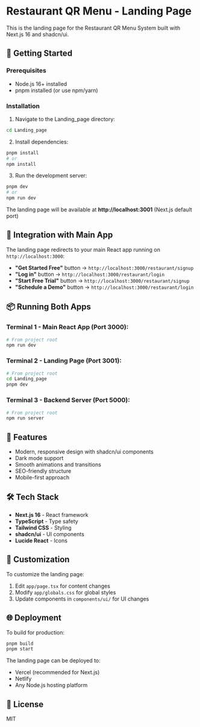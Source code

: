# Restaurant QR Menu - Landing Page

This is the landing page for the Restaurant QR Menu System built with Next.js 16 and shadcn/ui.

## 🚀 Getting Started

### Prerequisites

- Node.js 16+ installed
- pnpm installed (or use npm/yarn)

### Installation

1. Navigate to the Landing_page directory:

```bash
cd Landing_page
```

2. Install dependencies:

```bash
pnpm install
# or
npm install
```

3. Run the development server:

```bash
pnpm dev
# or
npm run dev
```

The landing page will be available at **http://localhost:3001** (Next.js default port)

## 🔗 Integration with Main App

The landing page redirects to your main React app running on `http://localhost:3000`:

- **"Get Started Free"** button → `http://localhost:3000/restaurant/signup`
- **"Log in"** button → `http://localhost:3000/restaurant/login`
- **"Start Free Trial"** button → `http://localhost:3000/restaurant/signup`
- **"Schedule a Demo"** button → `http://localhost:3000/restaurant/login`

## 📦 Running Both Apps

### Terminal 1 - Main React App (Port 3000):

```bash
# From project root
npm run dev
```

### Terminal 2 - Landing Page (Port 3001):

```bash
# From project root
cd Landing_page
pnpm dev
```

### Terminal 3 - Backend Server (Port 5000):

```bash
# From project root
npm run server
```

## 🎨 Features

- Modern, responsive design with shadcn/ui components
- Dark mode support
- Smooth animations and transitions
- SEO-friendly structure
- Mobile-first approach

## 🛠️ Tech Stack

- **Next.js 16** - React framework
- **TypeScript** - Type safety
- **Tailwind CSS** - Styling
- **shadcn/ui** - UI components
- **Lucide React** - Icons

## 📝 Customization

To customize the landing page:

1. Edit `app/page.tsx` for content changes
2. Modify `app/globals.css` for global styles
3. Update components in `components/ui/` for UI changes

## 🌐 Deployment

To build for production:

```bash
pnpm build
pnpm start
```

The landing page can be deployed to:

- Vercel (recommended for Next.js)
- Netlify
- Any Node.js hosting platform

## 📄 License

MIT
